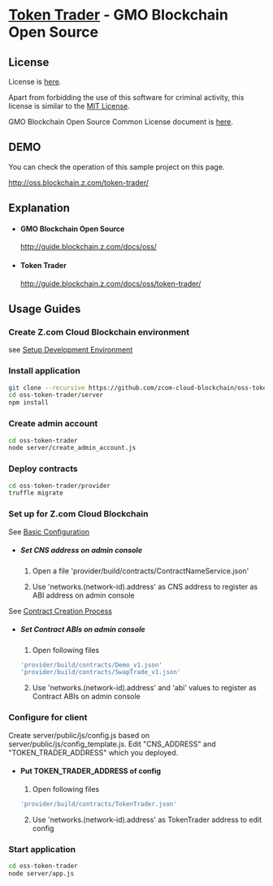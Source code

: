 [Token Trader](https://guide.blockchain.z.com/docs/oss/token-trader/) - GMO Blockchain Open Source
==================================================

License
--------------------------------------
License is [here](./LICENSE.txt).

Apart from forbidding the use of this software for criminal activity, this license is similar to the [MIT License](https://opensource.org/licenses/mit-license.php).

GMO Blockchain Open Source Common License document is [here](https://guide.blockchain.z.com/docs/oss/license/).

DEMO
--------------------------------------
You can check the operation of this sample project on this page.

http://oss.blockchain.z.com/token-trader/

Explanation
--------------------------------------
- #### GMO Blockchain Open Source
    http://guide.blockchain.z.com/docs/oss/

- #### Token Trader
    http://guide.blockchain.z.com/docs/oss/token-trader/

Usage Guides
--------------------------------------

### Create Z.com Cloud Blockchain environment
see [Setup Development Environment](https://guide.blockchain.z.com/docs/init/setup/)

### Install application
```bash
git clone --recursive https://github.com/zcom-cloud-blockchain/oss-token-trader.git
cd oss-token-trader/server
npm install
```

### Create admin account
```bash
cd oss-token-trader
node server/create_admin_account.js
```

### Deploy contracts
```bash
cd oss-token-trader/provider
truffle migrate
```

### Set up for Z.com Cloud Blockchain
See [Basic Configuration](https://guide.blockchain.z.com/docs/dapp/setup/)

- ##### Set CNS address on admin console
  1. Open a file 'provider/build/contracts/ContractNameService.json'

  2. Use 'networks.(network-id).address' as CNS address to register as ABI address on admin console

See [Contract Creation Process](https://guide.blockchain.z.com/docs/dapp/contract/)
- ##### Set Contract ABIs on admin console
  1. Open following files
    ```bash
    'provider/build/contracts/Demo_v1.json'
    'provider/build/contracts/SwapTrade_v1.json'
    ```
  2. Use 'networks.(network-id).address' and 'abi' values to register as Contract ABIs on admin console


### Configure for client
Create server/public/js/config.js based on server/public/js/config_template.js. Edit "CNS_ADDRESS" and "TOKEN_TRADER_ADDRESS" which you deployed.

- #### Put TOKEN_TRADER_ADDRESS of config
  1. Open following files
    ```bash
    'provider/build/contracts/TokenTrader.json'
    ```
  2. Use 'networks.(network-id).address' as TokenTrader address to edit config


### Start application
```bash
cd oss-token-trader
node server/app.js
```

